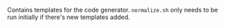 Contains templates for the code generator.
`normalize.sh` only needs to be run initially if there's new templates added.